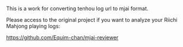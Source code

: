 This is a work for converting tenhou log url to mjai format.

Please access to the original project if you want to analyze your Riichi Mahjong playing logs:

https://github.com/Equim-chan/mjai-reviewer
